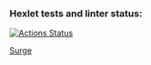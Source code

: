 ### Hexlet tests and linter status:
[![Actions Status](https://github.com/Zeal22/layout-designer-project-lvl1/workflows/hexlet-check/badge.svg)](https://github.com/Zeal22/layout-designer-project-lvl1/actions)

<a href="www.zeal22.surge.sh">Surge</a></p>
